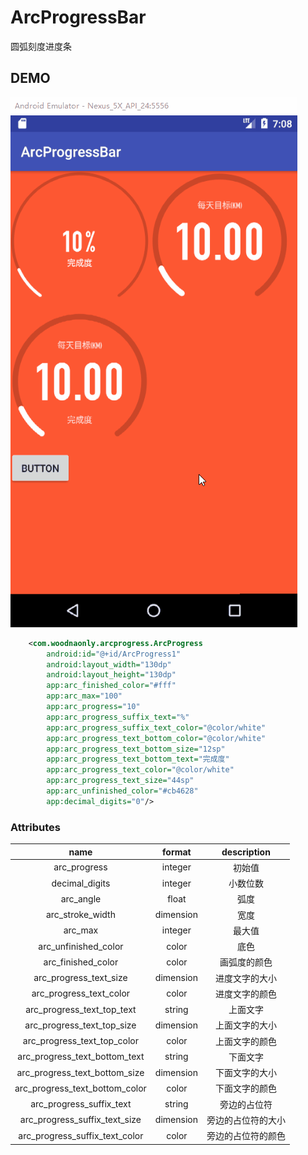 # ArcProgressBar
圆弧刻度进度条
## DEMO
![](./img/screen.gif)
```xml
    <com.woodnaonly.arcprogress.ArcProgress
        android:id="@+id/ArcProgress1"
        android:layout_width="130dp"
        android:layout_height="130dp"
        app:arc_finished_color="#fff"
        app:arc_max="100"
        app:arc_progress="10"
        app:arc_progress_suffix_text="%"
        app:arc_progress_suffix_text_color="@color/white"
        app:arc_progress_text_bottom_color="@color/white"
        app:arc_progress_text_bottom_size="12sp"
        app:arc_progress_text_bottom_text="完成度"
        app:arc_progress_text_color="@color/white"
        app:arc_progress_text_size="44sp"
        app:arc_unfinished_color="#cb4628"
        app:decimal_digits="0"/>
```
### Attributes
|name|format|description|
|:---:|:---:|:---:|
| arc_progress | integer | 初始值
| decimal_digits | integer | 小数位数
| arc_angle | float | 弧度
| arc_stroke_width | dimension | 宽度
| arc_max | integer | 最大值
| arc_unfinished_color | color | 底色
| arc_finished_color | color | 画弧度的颜色
| arc_progress_text_size | dimension | 进度文字的大小
| arc_progress_text_color | color | 进度文字的颜色
| arc_progress_text_top_text | string | 上面文字
| arc_progress_text_top_size | dimension | 上面文字的大小
| arc_progress_text_top_color | color | 上面文字的颜色
| arc_progress_text_bottom_text | string | 下面文字
| arc_progress_text_bottom_size | dimension | 下面文字的大小
| arc_progress_text_bottom_color | color | 下面文字的颜色
| arc_progress_suffix_text | string | 旁边的占位符
| arc_progress_suffix_text_size | dimension | 旁边的占位符的大小
| arc_progress_suffix_text_color | color | 旁边的占位符的颜色

